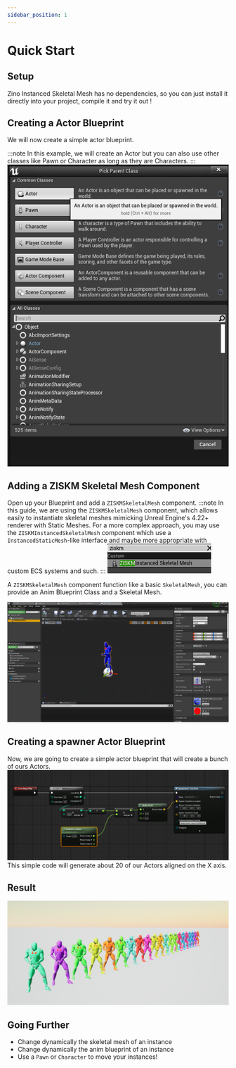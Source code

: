 ```yaml
---
sidebar_position: 1
---
```

# Quick Start

## Setup
Zino Instanced Skeletal Mesh has no dependencies, so you can just install it directly into your project, compile it and try it out !

## Creating a Actor Blueprint
We will now create a simple actor blueprint.

:::note
In this example, we will create an Actor but you can also use other classes like Pawn or Character as long as they are Characters.
:::
![Blueprint Class Selection](/img/docs/getting-started/2-create-bp.png)

## Adding a ZISKM Skeletal Mesh Component
Open up your Blueprint and add a `ZISKMSkeletalMesh` component.
:::note
In this guide, we are using the `ZISKMSkeletalMesh` component, which allows easily to instantiate skeletal meshes mimicking Unreal Engine's 4.22+ renderer with Static Meshes. For a more complex approach, you may use the `ZISKMInstancedSkeletalMesh` component which use a `InstancedStaticMesh`-like interface and maybe more appropriate with custom ECS systems and such.
:::
![Add Component](/img/docs/getting-started/3-add-comp.png)

A `ZISKMSkeletalMesh` component function like a basic `SkeletalMesh`, you can provide an Anim Blueprint Class and a Skeletal Mesh.

![Blueprint Overview](/img/docs/getting-started/3-bp.png)

## Creating a spawner Actor Blueprint
Now, we are going to create a simple actor blueprint that will create a bunch of ours Actors.
![Generator Blueprint Code](/img/docs/getting-started/4-gen.png)
This simple code will generate about 20 of our Actors aligned on the X axis. 

## Result
![Result](/img/docs/getting-started/5-result.png)

## Going Further
- Change dynamically the skeletal mesh of an instance
- Change dynamically the anim blueprint of an instance
- Use a `Pawn` or `Character` to move your instances!
